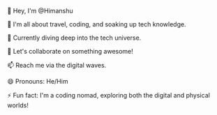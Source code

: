 👋 Hey, I'm @Himanshu

👀 I'm all about travel, coding, and soaking up tech knowledge.

🌱 Currently diving deep into the tech universe.

💞️ Let's collaborate on something awesome!

📫 Reach me via the digital waves.

😄 Pronouns: He/Him

⚡ Fun fact: I'm a coding nomad, exploring both the digital and physical worlds!
